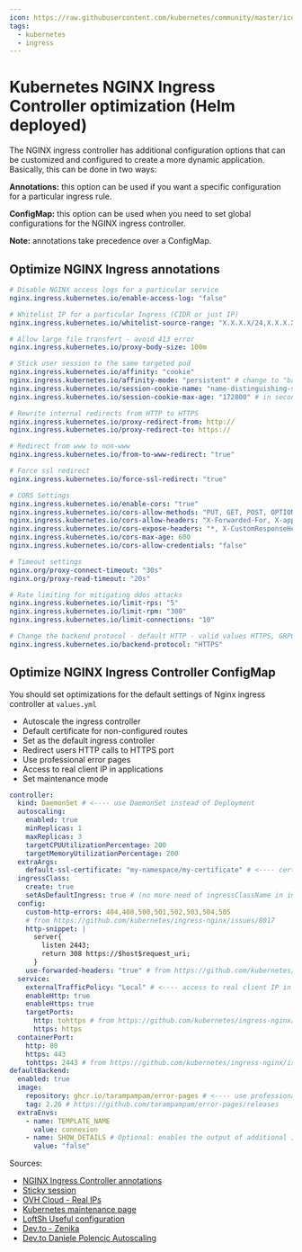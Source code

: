 ```yaml
---
icon: https://raw.githubusercontent.com/kubernetes/community/master/icons/svg/resources/labeled/ing.svg
tags:
  - kubernetes
  - ingress
---
```

# Kubernetes NGINX Ingress Controller optimization (Helm deployed)

The NGINX ingress controller has additional configuration options that can be customized and configured to create a more dynamic application. Basically, this can be done in two ways:

**Annotations:** this option can be used if you want a specific configuration for a particular ingress rule.

**ConfigMap:** this option can be used when you need to set global configurations for the NGINX ingress controller.

**Note:** annotations take precedence over a ConfigMap.

## Optimize NGINX Ingress annotations

```yaml
# Disable NGINX access logs for a particular service
nginx.ingress.kubernetes.io/enable-access-log: "false"

# Whitelist IP for a particular Ingress (CIDR or just IP)
nginx.ingress.kubernetes.io/whitelist-source-range: "X.X.X.X/24,X.X.X.X"

# Allow large file transfert - avoid 413 error
nginx.ingress.kubernetes.io/proxy-body-size: 100m

# Stick user session to the same targeted pod 
nginx.ingress.kubernetes.io/affinity: "cookie"
nginx.ingress.kubernetes.io/affinity-mode: "persistent" # change to "balanced" (default) to redistribute some sessions when scaling pods
nginx.ingress.kubernetes.io/session-cookie-name: "name-distinguishing-services"
nginx.ingress.kubernetes.io/session-cookie-max-age: "172800" # in seconds, equivalent to 48h

# Rewrite internal redirects from HTTP to HTTPS
nginx.ingress.kubernetes.io/proxy-redirect-from: http://
nginx.ingress.kubernetes.io/proxy-redirect-to: https://

# Redirect from www to non-www 
nginx.ingress.kubernetes.io/from-to-www-redirect: "true"

# Force ssl redirect
nginx.ingress.kubernetes.io/force-ssl-redirect: "true"

# CORS Settings
nginx.ingress.kubernetes.io/enable-cors: "true"
nginx.ingress.kubernetes.io/cors-allow-methods: "PUT, GET, POST, OPTIONS"
nginx.ingress.kubernetes.io/cors-allow-headers: "X-Forwarded-For, X-app123-XPTO"
nginx.ingress.kubernetes.io/cors-expose-headers: "*, X-CustomResponseHeader"
nginx.ingress.kubernetes.io/cors-max-age: 600
nginx.ingress.kubernetes.io/cors-allow-credentials: "false"

# Timeout settings
nginx.org/proxy-connect-timeout: "30s"
nginx.org/proxy-read-timeout: "20s"

# Rate limiting for mitigating ddos attacks
nginx.ingress.kubernetes.io/limit-rps: "5"
nginx.ingress.kubernetes.io/limit-rpm: "300"
nginx.ingress.kubernetes.io/limit-connections: "10"

# Change the backend protocol - default HTTP - valid values HTTPS, GRPC, GRPCS, AJP, and FCGI.
nginx.ingress.kubernetes.io/backend-protocol: "HTTPS"
```

## Optimize NGINX Ingress Controller ConfigMap

You should set optimizations for the default settings of Nginx ingress controller at `values.yml`

* Autoscale the ingress controller
* Default certificate for non-configured routes
* Set as the default ingress controller
* Redirect users HTTP calls to HTTPS port
* Use professional error pages
* Access to real client IP in applications
* Set maintenance mode

```yaml
controller:
  kind: DaemonSet # <---- use DaemonSet instead of Deployment
  autoscaling:
    enabled: true
    minReplicas: 1
    maxReplicas: 3
    targetCPUUtilizationPercentage: 200
    targetMemoryUtilizationPercentage: 200
  extraArgs:
    default-ssl-certificate: "my-namespace/my-certificate" # <---- certificate, for non-configured routes
  ingressClass:
    create: true
    setAsDefaultIngress: true # (no more need of ingressClassName in ingress.yaml)
  config:
    custom-http-errors: 404,408,500,501,502,503,504,505
    # from https://github.com/kubernetes/ingress-nginx/issues/8017
    http-snippet: |
      server{
        listen 2443;
        return 308 https://$host$request_uri;
      }
    use-forwarded-headers: "true" # from https://github.com/kubernetes/ingress-nginx/issues/1957
  service:
    externalTrafficPolicy: "Local" # <---- access to real client IP in applications
    enableHttp: true
    enableHttps: true
    targetPorts:
      http: tohttps # from https://github.com/kubernetes/ingress-nginx/issues/8017
      https: https
  containerPort:
    http: 80
    https: 443
    tohttps: 2443 # from https://github.com/kubernetes/ingress-nginx/issues/8017
defaultBackend:
  enabled: true
  image:
    repository: ghcr.io/tarampampam/error-pages # <---- use professional error pages
    tag: 2.26 # https://github.com/tarampampam/error-pages/releases
  extraEnvs:
    - name: TEMPLATE_NAME
      value: connexion
    - name: SHOW_DETAILS # Optional: enables the output of additional information on error pages
      value: "false"
```

Sources: 
* [NGINX Ingress Controller annotations](https://kubernetes.github.io/ingress-nginx/user-guide/nginx-configuration/annotations/)
* [Sticky session](https://kubernetes.github.io/ingress-nginx/examples/affinity/cookie/)
* [OVH Cloud - Real IPs](https://help.ovhcloud.com/csm/en-public-cloud-kubernetes-getting-source-ip-behind-loadbalancer?id=kb_article_view&sysparm_article=KB0049765)
* [Kubernetes maintenance page](https://devopsdirective.com/posts/2022/10/kubernetes-maintenance-page/)
* [LoftSh Useful configuration](https://loft.sh/blog/kubernetes-nginx-ingress-10-useful-configuration-options/)
* [Dev.to - Zenika](https://dev.to/zenika/kubernetes-nginx-ingress-controller-10-complementary-configurations-for-web-applications-ken)
* [Dev.to Daniele Polencic Autoscaling](https://dev.to/danielepolencic/autoscaling-ingress-controllers-in-kubernetes-1kgn)